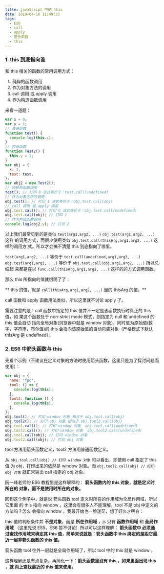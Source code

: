 ```yaml
---
title: javaScript 中的 this
date: 2019-04-16 11:49:33
tags:
  - ES6
  - call
  - apply
  - 箭头函数
  - this
---
```


### 1. this 到底指向谁

和 this 相关的函数的常用调用方式：

1. 纯粹的函数调用
2. 作为对象方法的调用
3. call 调用 或 apply 调用
4. 作为构造函数调用

来看一道题：

```js
var x = 0;
var y = 1;
// 普通函数
function test() {
  console.log(this.x);
}
// 构造函数
function Test2() {
  this.y = 2;
}
var obj = {
  x: 1,
  test: test,
};
var obj2 = new Test2();
// 纯粹的函数调用
test(); // 打印 0 该式等价于：test.call(undefined)
// 作为对象方法的调用
obj.test(); // 打印 1 该式等价于：obj.test.call(obj)
// call 调用 或 apply 调用
obj.test.call(); // 打印 0 该式等价于：obj.test.call(undefined)
obj.test.call(obj); // 打印 1
// 作为构造函数调用
console.log(obj2.y); // 打印 2
```

以上我们最常见到的是类似 `test(arg1,arg2, ...)` `obj.test(arg1,arg2, ...)` 这样
的调用方式，而很少使用类似 `obj.test.call(thisArg,arg1,arg2, ...)` 这样的调用方
式。所以才会搞不清楚 this 到底指向了哪里。

`test(arg1,arg2, ...)` 等价于 `test.call(undefined,arg1,arg2, ...)`
`obj.test(arg1,arg2, ...)` 等价于 `obj.test.call(obj,arg1,arg2, ...)` 所以总结起
来都是在以 `func.call(thisArg,arg1,arg2, ...)` 这样的的方式调用函数。

那么 this 所指向的值就很明了了：

** this 的值，就是 `call(thisArg,arg1,arg2, ...)` 里的 thisArg 的值。**

call 函数和 apply 函数用法类似，所以这里就不讨论 apply 了。

需要注意的是：call 函数中指定的 this 值并不一定是该函数执行时真正的 this 值，如
果这个函数处于 non-strict mode 模式，则指定为 null 和 undefined 的 this 值会自动
指向全局对象(浏览器中就是 window 对象)，同时值为原始值(数字，字符串，布尔值)的
this 会指向该原始值的自动包装对象（严格模式下默认 thisArg 是 undefined）。

### 2. ES6 中箭头函数与 this

先看个示例（不建议在定义对象的方法时使用箭头函数，这里只是为了探讨问题而使用）：

```js
var obj = {
  name: "fpc",
  tool: () => {
    console.log(this);
  },
  tool2: function () {
    console.log(this);
  },
};
obj.tool(); // 打印 window 对象 相当于 obj.tool.call(obj)
obj.tool2(); // 打印 obj 对象 相当于 obj.tool2.call(obj)
obj.tool.call(); // 打印 window 对象  obj.tool.call(undefined)
obj.tool2.call(); // 打印 window 对象  obj.tool2.call(undefined)
obj.tool.call(obj); // 打印 window 对象
obj.tool2.call(obj); // 打印 obj 对象
```

tool 方法用箭头函数定义，tool2 方法用普通函数定义。

从 `obj.tool.call(obj) // 打印 window 对象` 可以看出，即使用 call 指定了 this 值
为 obj，打印出来的依然是 window 对象。而 `obj.tool2.call(obj) // 打印 obj 对象`
就正常输出 call 指定的 obj 对象。

阮一峰老师的 ES6 教程里是这样解释的： **箭头函数内的 this 对象，就是定义时所在的
对象，而不是使用时所在的对象。**

回到这个例子中，就是说 箭头函数 tool 定义时所在的作用域为全局作用域，所以它里面
的 this 指向 window 。这里会有很多人不能理解，tool 不是 obj 中定义的方法吗？怎么
会指向 window 。我最开始也一脸迷茫，想了好久才明白：

this 值的判断条件并 **不是对象**，而是 **所在作用域** ，js 只有 **函数作用域**
和 **全局作用域** （这里先说 ES5，ES6 暂不讨论）所以可以这样理解： **箭头函数中
必须通过查找作用域来确定其 this 值，简单来说就是：箭头函数中 this 绑定的是距它最
近一层非箭头函数的 this 值。**

箭头函数 tool 往外一层就是全局作用域了，所以 tool 中的 this 就是 window 。

这样理解还是有点复杂，再简化一下：**箭头函数里没有 this ，如果里面出现 this ，就
向上查找最近的 this 值来使用。**
